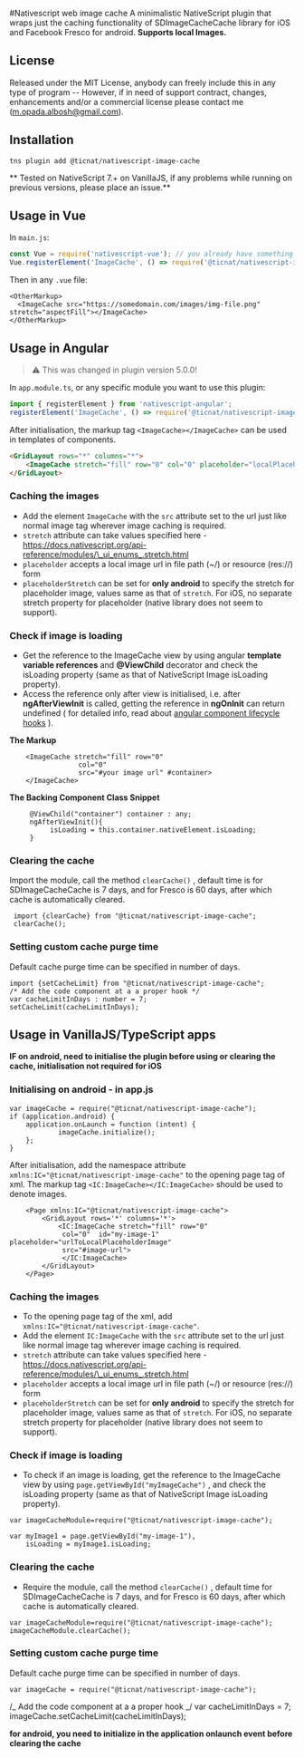 #Nativescript web image cache
A minimalistic NativeScript plugin that wraps just the caching functionality of SDImageCacheCache library for iOS and Facebook Fresco for android.
**Supports local Images.**

## License

Released under the MIT License, anybody can freely include this in any type of program -- However, if in need of support contract, changes, enhancements and/or a commercial license please contact me (m.opada.albosh@gmail.com).

## Installation

    tns plugin add @ticnat/nativescript-image-cache

** Tested on NativeScript 7.+ on VanillaJS, if any problems while running on previous versions, please place an issue.**

## Usage in Vue

In `main.js`:

```js
const Vue = require('nativescript-vue'); // you already have something like this
Vue.registerElement('ImageCache', () => require('@ticnat/nativescript-image-cache').ImageCache); // now add this
```

Then in any `.vue` file:

```vue
<OtherMarkup>
  <ImageCache src="https://somedomain.com/images/img-file.png" stretch="aspectFill"></ImageCache>
</OtherMarkup>
```

## Usage in Angular

> ⚠️ This was changed in plugin version 5.0.0!

In `app.module.ts`, or any specific module you want to use this plugin:

```typescript
import { registerElement } from 'nativescript-angular';
registerElement('ImageCache', () => require('@ticnat/nativescript-image-cache').ImageCache);
```

After initialisation, the markup tag `<ImageCache></ImageCache>` can be used in templates of components.

```html
<GridLayout rows="*" columns="*">
	<ImageCache stretch="fill" row="0" col="0" placeholder="localPlaceholderImgorResUrl" src="#your image url here"> </ImageCache>
</GridLayout>
```

### Caching the images

- Add the element `ImageCache` with the `src` attribute set to the url just like normal image tag wherever image caching is required.
- `stretch` attribute can take values specified here -https://docs.nativescript.org/api-reference/modules/\_ui_enums_.stretch.html
- `placeholder` accepts a local image url in file path (~/) or resource (res://) form
- `placeholderStretch` can be set for **only android** to specify the stretch for placeholder image, values same as that of `stretch`. For iOS, no separate stretch property for placeholder (native library does not seem to support).

### Check if image is loading

- Get the reference to the ImageCache view by using angular **template variable references** and **@ViewChild** decorator and check the isLoading property (same as that of NativeScript Image isLoading property).
- Access the reference only after view is initialised, i.e. after **ngAfterViewInit** is called, getting the reference in **ngOnInit** can return undefined ( for detailed info, read about [angular component lifecycle hooks](https://angular.io/docs/ts/latest/guide/lifecycle-hooks.html) ).

**The Markup**

        <ImageCache stretch="fill" row="0"
                     col="0"
                     src="#your image url" #container>
        </ImageCache>

**The Backing Component Class Snippet**

         @ViewChild("container") container : any;
         ngAfterViewInit(){
              isLoading = this.container.nativeElement.isLoading;
         }

### Clearing the cache

Import the module, call the method `clearCache()` , default time is for SDImageCacheCache is 7 days, and for Fresco is 60 days, after which cache is automatically cleared.

     import {clearCache} from "@ticnat/nativescript-image-cache";
     clearCache();

### Setting custom cache purge time

Default cache purge time can be specified in number of days.

    import {setCacheLimit} from "@ticnat/nativescript-image-cache";
    /* Add the code component at a a proper hook */
    var cacheLimitInDays : number = 7;
    setCacheLimit(cacheLimitInDays);

## Usage in VanillaJS/TypeScript apps

**IF on android, need to initialise the plugin before using or clearing the cache, initialisation not required for iOS**

### Initialising on android - in app.js

    var imageCache = require("@ticnat/nativescript-image-cache");
    if (application.android) {
        application.onLaunch = function (intent) {
                imageCache.initialize();
        };
    }

After initialisation, add the namespace attribute `xmlns:IC="@ticnat/nativescript-image-cache"` to the opening page tag of xml. The markup tag `<IC:ImageCache></IC:ImageCache>` should be used to denote images.

```
    <Page xmlns:IC="@ticnat/nativescript-image-cache">
        <GridLayout rows='*' columns='*'>
            <IC:ImageCache stretch="fill" row="0"
             col="0"  id="my-image-1" placeholder="urlToLocalPlaceholderImage"
             src="#image-url">
             </IC:ImageCache>
        </GridLayout>
    </Page>
```

### Caching the images

- To the opening page tag of the xml, add
  `xmlns:IC="@ticnat/nativescript-image-cache"`.
- Add the element `IC:ImageCache` with the `src` attribute set to the url just like normal image tag wherever image caching is required.
- `stretch` attribute can take values specified here -https://docs.nativescript.org/api-reference/modules/\_ui_enums_.stretch.html
- `placeholder` accepts a local image url in file path (~/) or resource (res://) form
- `placeholderStretch` can be set for **only android** to specify the stretch for placeholder image, values same as that of `stretch`. For iOS, no separate stretch property for placeholder (native library does not seem to support).

### Check if image is loading

- To check if an image is loading, get the reference to the ImageCache view by using `page.getViewById("myImageCache")` , and check the isLoading property (same as that of NativeScript Image isLoading property).

```
var imageCacheModule=require("@ticnat/nativescript-image-cache");

var myImage1 = page.getViewById("my-image-1"),
    isLoading = myImage1.isLoading;

```

### Clearing the cache

- Require the module, call the method `clearCache()` , default time for SDImageCacheCache is 7 days, and for Fresco is 60 days, after which cache is automatically cleared.

```
var imageCacheModule=require("@ticnat/nativescript-image-cache");
imageCacheModule.clearCache();
```

### Setting custom cache purge time

Default cache purge time can be specified in number of days.

    var imageCache = require("@ticnat/nativescript-image-cache");

/_ Add the code component at a a proper hook _/
var cacheLimitInDays = 7;
imageCache.setCacheLimit(cacheLimitInDays);

**for android, you need to initialize in the application onlaunch event before clearing the cache**
